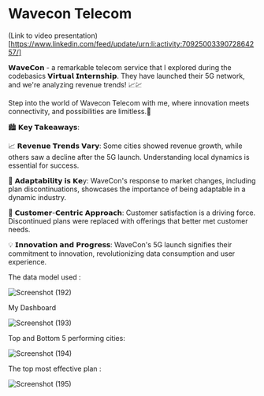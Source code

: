 # Wavecon Telecom

(Link to video presentation)
[https://www.linkedin.com/feed/update/urn:li:activity:7092500339072864257/]

𝗪𝗮𝘃𝗲𝗖𝗼𝗻 - a remarkable telecom service that I
explored during the codebasics 𝗩𝗶𝗿𝘁𝘂𝗮𝗹 𝗜𝗻𝘁𝗲𝗿𝗻𝘀𝗵𝗶𝗽.
They have launched their 5G network, and we're analyzing revenue trends! 📈💹

Step into the world of Wavecon Telecom with me, where innovation meets connectivity, and possibilities are limitless.💫

🏙️ 𝗞𝗲𝘆 𝗧𝗮𝗸𝗲𝗮𝘄𝗮𝘆𝘀:

📈 𝗥𝗲𝘃𝗲𝗻𝘂𝗲 𝗧𝗿𝗲𝗻𝗱𝘀 𝗩𝗮𝗿𝘆: Some cities showed revenue growth, while others saw a decline after the 5G launch. Understanding local dynamics is essential for success.

🔄 𝗔𝗱𝗮𝗽𝘁𝗮𝗯𝗶𝗹𝗶𝘁𝘆 𝗶𝘀 𝗞𝗲y: WaveCon's response to market changes, including plan discontinuations, showcases the importance of being adaptable in a dynamic industry.

👥 𝗖𝘂𝘀𝘁𝗼𝗺𝗲𝗿-𝗖𝗲𝗻𝘁𝗿𝗶𝗰 𝗔𝗽𝗽𝗿𝗼𝗮𝗰𝗵: Customer satisfaction is a driving force. Discontinued plans were replaced with offerings that better met customer needs.

💡 𝗜𝗻𝗻𝗼𝘃𝗮𝘁𝗶𝗼𝗻 𝗮𝗻𝗱 𝗣𝗿𝗼𝗴𝗿𝗲𝘀𝘀: WaveCon's 5G launch signifies their commitment to innovation, revolutionizing data consumption and user experience.

The data model used :

![Screenshot (192)](https://github.com/ridhi0228/Wavecon/assets/132190698/15b7e910-5a94-44c2-aaf3-1f81472a6f48)


My Dashboard

![Screenshot (193)](https://github.com/ridhi0228/Wavecon/assets/132190698/64e33dcf-c4c2-4d48-915f-40fe680bc1ad)


Top and Bottom 5 performing cities:

![Screenshot (194)](https://github.com/ridhi0228/Wavecon/assets/132190698/1bcbffa0-2c1f-4dc5-8e51-6b9fffbc34f0)


The top most effective plan :

![Screenshot (195)](https://github.com/ridhi0228/Wavecon/assets/132190698/b624509d-1a80-4f80-9e5c-5002d00538b1)



